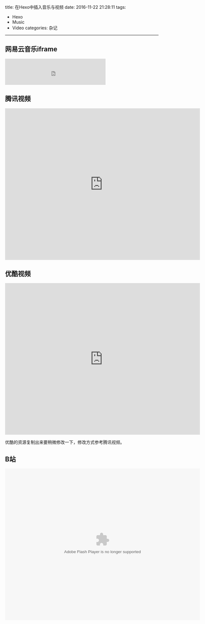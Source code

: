 title: 在Hexo中插入音乐与视频
date: 2016-11-22 21:28:11
tags:
- Hexo
- Music
- Video
categories: 杂记
---
## 网易云音乐iframe

<iframe frameborder="no" border="0" marginwidth="0" marginheight="0" width=330 height=86 src="http://music.163.com/outchain/player?type=2&id=441116287&auto=0&height=66"></iframe>

<!-- more -->
## 腾讯视频

<iframe frameborder="0" width="640" height="498" src="https://v.qq.com/iframe/player.html?vid=f0022xw9le3&tiny=0&auto=0" allowfullscreen></iframe>

## 优酷视频

<iframe frameborder="0" width="640" height="498"  src="http://player.youku.com/embed/XMTgyMzM3OTI0NA==" allowfullscreen></iframe>

优酷的资源复制出来要稍微修改一下，修改方式参考腾讯视频。

## B站

<embed width="640" height="498"  quality="high" allowfullscreen="true" type="application/x-shockwave-flash" src="http://static.hdslb.com/miniloader.swf" flashvars="aid=7125002&page=1" pluginspage="http://www.adobe.com/shockwave/download/download.cgi?P1_Prod_Version=ShockwaveFlash"></embed>
